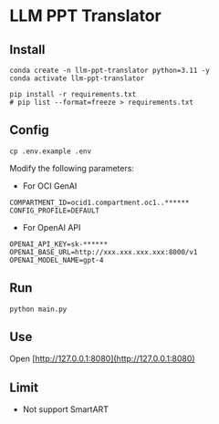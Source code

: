 # LLM PPT Translator

## Install

```
conda create -n llm-ppt-translator python=3.11 -y
conda activate llm-ppt-translator
```

```
pip install -r requirements.txt
# pip list --format=freeze > requirements.txt
```

## Config

```
cp .env.example .env
```

Modify the following parameters:

- For OCI GenAI
```
COMPARTMENT_ID=ocid1.compartment.oc1..******
CONFIG_PROFILE=DEFAULT
```

- For OpenAI API
```
OPENAI_API_KEY=sk-******
OPENAI_BASE_URL=http://xxx.xxx.xxx.xxx:8000/v1
OPENAI_MODEL_NAME=gpt-4
```

## Run

```
python main.py
```

## Use

Open [http://127.0.0.1:8080](http://127.0.0.1:8080)

## Limit

- Not support SmartART